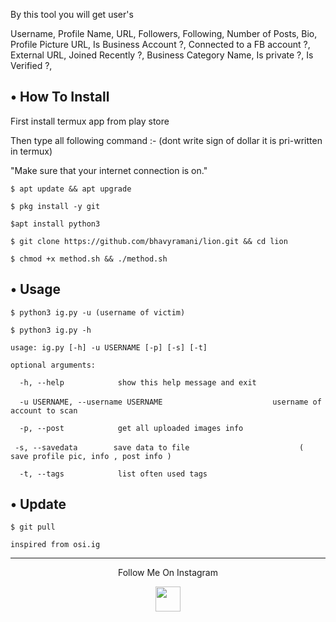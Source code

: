 By this tool you will get user's

Username, Profile Name, URL, Followers, Following, Number of Posts, Bio, Profile Picture URL, Is Business Account ?, Connected to a FB account ?, External URL, Joined Recently ?, Business Category Name, Is private ?, Is Verified ?,



## • How To Install

First install termux app from play store 

Then type all following command :-
(dont write sign of dollar it is pri-written in termux)

 "Make sure that your internet connection is on."

`$ apt update && apt upgrade`

`$ pkg install -y git`

`$apt install python3`

`$ git clone https://github.com/bhavyramani/lion.git && cd lion`

`$ chmod +x method.sh && ./method.sh`

## • Usage

`$ python3 ig.py -u (username of victim)`

`$ python3 ig.py -h`

`usage: ig.py [-h] -u USERNAME [-p] [-s] [-t]`

`optional arguments:`

`  -h, --help            show this help message and exit`

`  -u USERNAME, --username USERNAME`
`                        username of account to scan`

`  -p, --post            get all uploaded images info`

`  -s, --savedata        save data to file `
`                        ( save profile pic, info , post info )`

`  -t, --tags            list often used tags`

## • Update

`$ git pull`

`inspired from osi.ig`

---

<p align="center">
  Follow Me On Instagram
</p>
<p align="center">
  
    
  </a>
  <a href="https://instagram.com/bhavy_patel_1">
    <img src="http://tinyurl.com/y6zgceas" width="40" height="40">
    </a>
</p>
